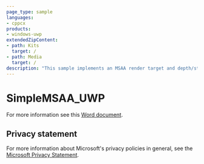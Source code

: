 ```yaml
---
page_type: sample
languages:
- cppcx
products:
- windows-uwp
extendedZipContent:
- path: Kits
  target: /
- path: Media
  target: /
description: "This sample implements an MSAA render target and depth/stencil buffer for a 3D scene using DirectX 11 in a Universal Windows Platform (UWP) app."
---
```


# SimpleMSAA_UWP

For more information see this [Word document](https://github.com/microsoft/Xbox-ATG-Samples/blob/master/UWPSamples/IntroGraphics/SimpleMSAA_UWP/Readme.docx).

## Privacy statement

For more information about Microsoft's privacy policies in general, see the [Microsoft Privacy Statement](https://privacy.microsoft.com/privacystatement/).
